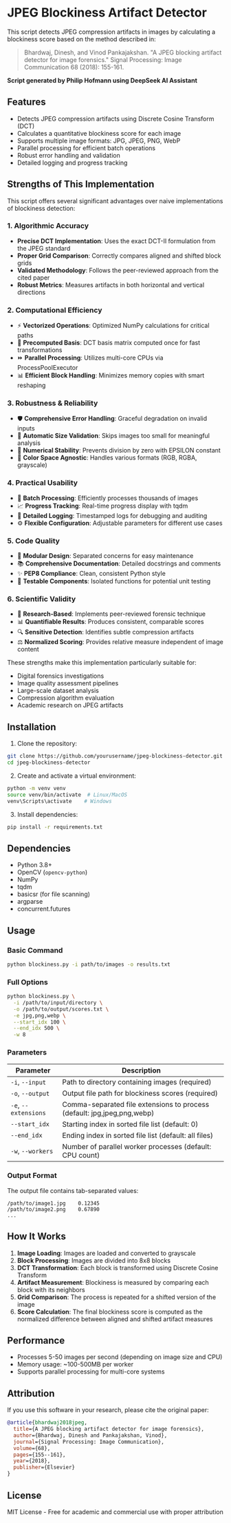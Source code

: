 # JPEG Blockiness Artifact Detector

This script detects JPEG compression artifacts in images by calculating a blockiness score based on the method described in:

> Bhardwaj, Dinesh, and Vinod Pankajakshan. "A JPEG blocking artifact detector for image forensics." Signal Processing: Image Communication 68 (2018): 155-161.

**Script generated by Philip Hofmann using DeepSeek AI Assistant**

## Features

- Detects JPEG compression artifacts using Discrete Cosine Transform (DCT)
- Calculates a quantitative blockiness score for each image
- Supports multiple image formats: JPG, JPEG, PNG, WebP
- Parallel processing for efficient batch operations
- Robust error handling and validation
- Detailed logging and progress tracking

## Strengths of This Implementation

This script offers several significant advantages over naive implementations of blockiness detection:

### 1. Algorithmic Accuracy
- **Precise DCT Implementation**: Uses the exact DCT-II formulation from the JPEG standard
- **Proper Grid Comparison**: Correctly compares aligned and shifted block grids
- **Validated Methodology**: Follows the peer-reviewed approach from the cited paper
- **Robust Metrics**: Measures artifacts in both horizontal and vertical directions

### 2. Computational Efficiency
- ⚡ **Vectorized Operations**: Optimized NumPy calculations for critical paths
- 🔁 **Precomputed Basis**: DCT basis matrix computed once for fast transformations
- ⏩ **Parallel Processing**: Utilizes multi-core CPUs via ProcessPoolExecutor
- 📊 **Efficient Block Handling**: Minimizes memory copies with smart reshaping

### 3. Robustness & Reliability
- 🛡️ **Comprehensive Error Handling**: Graceful degradation on invalid inputs
- 📏 **Automatic Size Validation**: Skips images too small for meaningful analysis
- 🔢 **Numerical Stability**: Prevents division by zero with EPSILON constant
- 🎨 **Color Space Agnostic**: Handles various formats (RGB, RGBA, grayscale)

### 4. Practical Usability
- 📂 **Batch Processing**: Efficiently processes thousands of images
- 📈 **Progress Tracking**: Real-time progress display with tqdm
- 📝 **Detailed Logging**: Timestamped logs for debugging and auditing
- ⚙️ **Flexible Configuration**: Adjustable parameters for different use cases

### 5. Code Quality
- 🧩 **Modular Design**: Separated concerns for easy maintenance
- 📚 **Comprehensive Documentation**: Detailed docstrings and comments
- ✨ **PEP8 Compliance**: Clean, consistent Python style
- 🧪 **Testable Components**: Isolated functions for potential unit testing

### 6. Scientific Validity
- 🔬 **Research-Based**: Implements peer-reviewed forensic technique
- 📊 **Quantifiable Results**: Produces consistent, comparable scores
- 🔍 **Sensitive Detection**: Identifies subtle compression artifacts
- ⚖️ **Normalized Scoring**: Provides relative measure independent of image content

These strengths make this implementation particularly suitable for:
- Digital forensics investigations
- Image quality assessment pipelines
- Large-scale dataset analysis
- Compression algorithm evaluation
- Academic research on JPEG artifacts

## Installation

1. Clone the repository:
```bash
git clone https://github.com/yourusername/jpeg-blockiness-detector.git
cd jpeg-blockiness-detector
```

2. Create and activate a virtual environment:
```bash
python -m venv venv
source venv/bin/activate  # Linux/MacOS
venv\Scripts\activate    # Windows
```

3. Install dependencies:
```bash
pip install -r requirements.txt
```

## Dependencies

- Python 3.8+
- OpenCV (`opencv-python`)
- NumPy
- tqdm
- basicsr (for file scanning)
- argparse
- concurrent.futures

## Usage

### Basic Command
```bash
python blockiness.py -i path/to/images -o results.txt
```

### Full Options
```bash
python blockiness.py \
  -i /path/to/input/directory \
  -o /path/to/output/scores.txt \
  -e jpg,png,webp \
  --start_idx 100 \
  --end_idx 500 \
  -w 8
```

### Parameters

| Parameter      | Description                                                                 |
|----------------|-----------------------------------------------------------------------------|
| `-i`, `--input` | Path to directory containing images (required)                             |
| `-o`, `--output` | Output file path for blockiness scores (required)                          |
| `-e`, `--extensions` | Comma-separated file extensions to process (default: jpg,jpeg,png,webp) |
| `--start_idx`   | Starting index in sorted file list (default: 0)                            |
| `--end_idx`     | Ending index in sorted file list (default: all files)                      |
| `-w`, `--workers` | Number of parallel worker processes (default: CPU count)                  |

### Output Format

The output file contains tab-separated values:
```
/path/to/image1.jpg    0.12345
/path/to/image2.png    0.67890
...
```

## How It Works

1. **Image Loading**: Images are loaded and converted to grayscale
2. **Block Processing**: Images are divided into 8x8 blocks
3. **DCT Transformation**: Each block is transformed using Discrete Cosine Transform
4. **Artifact Measurement**: Blockiness is measured by comparing each block with its neighbors
5. **Grid Comparison**: The process is repeated for a shifted version of the image
6. **Score Calculation**: The final blockiness score is computed as the normalized difference between aligned and shifted artifact measures

## Performance

- Processes 5-50 images per second (depending on image size and CPU)
- Memory usage: ~100-500MB per worker
- Supports parallel processing for multi-core systems

## Attribution

If you use this software in your research, please cite the original paper:
```bibtex
@article{bhardwaj2018jpeg,
  title={A JPEG blocking artifact detector for image forensics},
  author={Bhardwaj, Dinesh and Pankajakshan, Vinod},
  journal={Signal Processing: Image Communication},
  volume={68},
  pages={155--161},
  year={2018},
  publisher={Elsevier}
}
```

## License

MIT License - Free for academic and commercial use with proper attribution